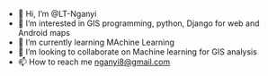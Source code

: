 - 👋 Hi, I’m @LT-Nganyi
- 👀 I’m interested in GIS programming, python, Django for web and Android maps
- 🌱 I’m currently learning MAchine Learning
- 💞️ I’m looking to collaborate on Machine learning for GIS analysis
- 📫 How to reach me nganyi8@gmail.com

<!---
LT-Nganyi/LT-Nganyi is a ✨ special ✨ repository because its `README.md` (this file) appears on your GitHub profile.
You can click the Preview link to take a look at your changes.
--->
